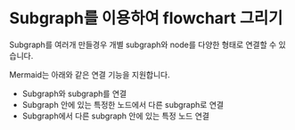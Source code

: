 # Subgraph를 이용하여 flowchart 그리기

Subgraph를 여러개 만들경우 개별 subgraph와 node를 다양한 형태로 연결할 수 있습니다.

Mermaid는 아래와 같은 연결 기능을 지원합니다.
- Subgraph와 subgraph를 연결
- Subgraph 안에 있는 특정한 노드에서 다른 subgraph로 연결
- Subgraph에서 다른 subgraph 안에 있는 특정 노드 연결